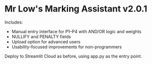 
# Mr Low's Marking Assistant v2.0.1

Includes:
- Manual entry interface for P1–P4 with AND/OR logic and weights
- NULLIFY and PENALTY fields
- Upload option for advanced users
- Usability-focused improvements for non-programmers

Deploy to Streamlit Cloud as before, using app.py as the entry point.
